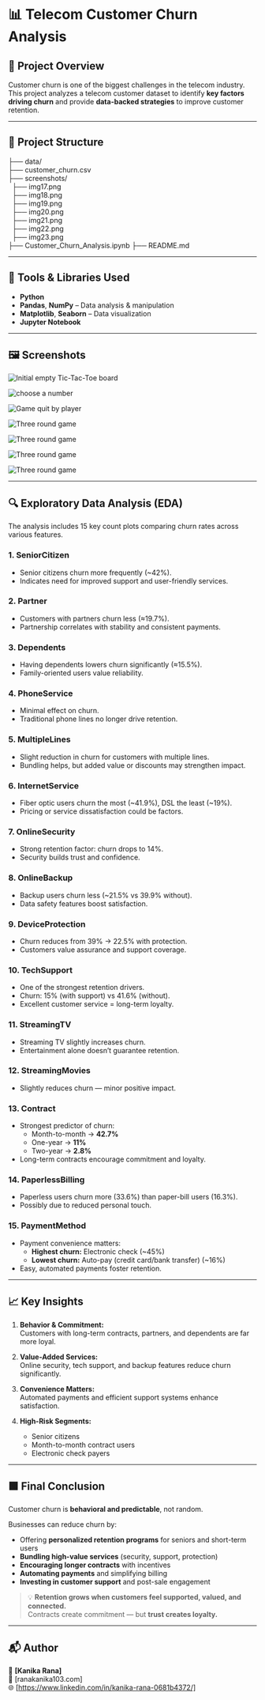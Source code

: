 # 📊 Telecom Customer Churn Analysis

## 🧠 Project Overview
Customer churn is one of the biggest challenges in the telecom industry.  
This project analyzes a telecom customer dataset to identify **key factors driving churn** and provide **data-backed strategies** to improve customer retention.

---

## 📂 Project Structure
├── data/ &nbsp; &nbsp; &nbsp; &nbsp; &nbsp; &nbsp;  
├── customer_churn.csv  &nbsp; &nbsp; &nbsp; &nbsp; &nbsp; &nbsp;  
├── screenshots/&nbsp;&nbsp;&nbsp; &nbsp; &nbsp; &nbsp; &nbsp; &nbsp; &nbsp;  &nbsp;  
&nbsp;&nbsp;├── img17.png <br>
&nbsp;&nbsp;├── img18.png <br>
&nbsp;&nbsp;├── img19.png <br>
&nbsp;&nbsp;├── img20.png <br>
&nbsp;&nbsp;├── img21.png <br>
&nbsp;&nbsp;├── img22.png <br>
&nbsp;&nbsp;├── img23.png <br>
├── Customer_Churn_Analysis.ipynb
├── README.md

---

## 🧰 Tools & Libraries Used
- **Python**
- **Pandas**, **NumPy** – Data analysis & manipulation  
- **Matplotlib**, **Seaborn** – Data visualization  
- **Jupyter Notebook**

---

## 🖼️ Screenshots

![Initial empty Tic-Tac-Toe board](Screenshots/img17.png)

![choose a number](Screenshots/img18.png)

![Game quit by player](Screenshots/img19.png)

![Three round game](Screenshots/img20.png)

![Three round game](Screenshots/img21.png)

![Three round game](Screenshots/img22.png)

![Three round game](Screenshots/img23.png)

---
## 🔍 Exploratory Data Analysis (EDA)
The analysis includes 15 key count plots comparing churn rates across various features.

### **1. SeniorCitizen**
- Senior citizens churn more frequently (~42%).
- Indicates need for improved support and user-friendly services.

### **2. Partner**
- Customers with partners churn less (≈19.7%).
- Partnership correlates with stability and consistent payments.

### **3. Dependents**
- Having dependents lowers churn significantly (≈15.5%).
- Family-oriented users value reliability.

### **4. PhoneService**
- Minimal effect on churn.
- Traditional phone lines no longer drive retention.

### **5. MultipleLines**
- Slight reduction in churn for customers with multiple lines.
- Bundling helps, but added value or discounts may strengthen impact.

### **6. InternetService**
- Fiber optic users churn the most (~41.9%), DSL the least (~19%).
- Pricing or service dissatisfaction could be factors.

### **7. OnlineSecurity**
- Strong retention factor: churn drops to 14%.
- Security builds trust and confidence.

### **8. OnlineBackup**
- Backup users churn less (~21.5% vs 39.9% without).
- Data safety features boost satisfaction.

### **9. DeviceProtection**
- Churn reduces from 39% → 22.5% with protection.
- Customers value assurance and support coverage.

### **10. TechSupport**
- One of the strongest retention drivers.
- Churn: 15% (with support) vs 41.6% (without).
- Excellent customer service = long-term loyalty.

### **11. StreamingTV**
- Streaming TV slightly increases churn.
- Entertainment alone doesn’t guarantee retention.

### **12. StreamingMovies**
- Slightly reduces churn — minor positive impact.

### **13. Contract**
- Strongest predictor of churn:
  - Month-to-month → **42.7%**
  - One-year → **11%**
  - Two-year → **2.8%**
- Long-term contracts encourage commitment and loyalty.

### **14. PaperlessBilling**
- Paperless users churn more (33.6%) than paper-bill users (16.3%).
- Possibly due to reduced personal touch.

### **15. PaymentMethod**
- Payment convenience matters:
  - **Highest churn:** Electronic check (~45%)
  - **Lowest churn:** Auto-pay (credit card/bank transfer) (~16%)
- Easy, automated payments foster retention.

---

## 📈 Key Insights
1. **Behavior & Commitment:**  
   Customers with long-term contracts, partners, and dependents are far more loyal.  

2. **Value-Added Services:**  
   Online security, tech support, and backup features reduce churn significantly.  

3. **Convenience Matters:**  
   Automated payments and efficient support systems enhance satisfaction.  

4. **High-Risk Segments:**  
   - Senior citizens  
   - Month-to-month contract users  
   - Electronic check payers  

---

## 🟩 Final Conclusion
Customer churn is **behavioral and predictable**, not random.  

Businesses can reduce churn by:  
- Offering **personalized retention programs** for seniors and short-term users  
- **Bundling high-value services** (security, support, protection)  
- **Encouraging longer contracts** with incentives  
- **Automating payments** and simplifying billing  
- **Investing in customer support** and post-sale engagement  

> 💡 **Retention grows when customers feel supported, valued, and connected.**  
> Contracts create commitment — but **trust creates loyalty.**

---

## 📬 Author
👤 **[Kanika Rana]**  
📧 [ranakanika103.com]  
🌐 [https://www.linkedin.com/in/kanika-rana-0681b4372/]  

